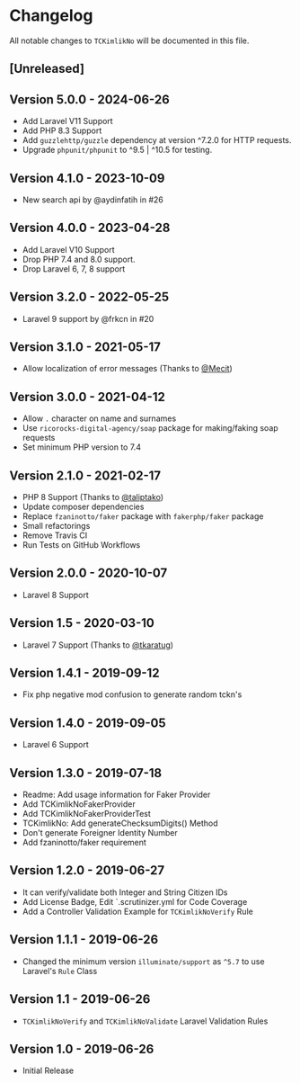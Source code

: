 # Changelog

All notable changes to `TCKimlikNo` will be documented in this file.

## [Unreleased]

## Version 5.0.0 - 2024-06-26
- Add Laravel V11 Support
- Add PHP 8.3 Support
- Add `guzzlehttp/guzzle` dependency at version ^7.2.0 for HTTP requests.
- Upgrade `phpunit/phpunit` to ^9.5 | ^10.5 for testing.

## Version 4.1.0 - 2023-10-09
- New search api by @aydinfatih in #26

## Version 4.0.0 - 2023-04-28
- Add Laravel V10 Support
- Drop PHP 7.4 and 8.0 support.
- Drop Laravel 6, 7, 8 support

## Version 3.2.0 - 2022-05-25
- Laravel 9 support by @frkcn in #20

## Version 3.1.0 - 2021-05-17
- Allow localization of error messages (Thanks to [@Mecit](https://github.com/Mecit))

## Version 3.0.0 - 2021-04-12
- Allow `.` character on name and surnames
- Use `ricorocks-digital-agency/soap` package for making/faking soap requests
- Set minimum PHP version to 7.4

## Version 2.1.0 - 2021-02-17

- PHP 8 Support (Thanks to [@taliptako](https://github.com/taliptako))
- Update composer dependencies
- Replace `fzaninotto/faker` package with `fakerphp/faker` package
- Small refactorings
- Remove Travis CI
- Run Tests on GitHub Workflows

## Version 2.0.0 - 2020-10-07

- Laravel 8 Support

## Version 1.5 - 2020-03-10

- Laravel 7 Support (Thanks to [@tkaratug](https://github.com/tkaratug))

## Version 1.4.1 - 2019-09-12

- Fix php negative mod confusion to generate random tckn's

## Version 1.4.0 - 2019-09-05

- Laravel 6 Support

## Version 1.3.0 - 2019-07-18

- Readme: Add usage information for Faker Provider
- Add TCKimlikNoFakerProvider
- Add TCKimlikNoFakerProviderTest
- TCKimlikNo: Add generateChecksumDigits() Method
- Don't generate Foreigner Identity Number
- Add fzaninotto/faker requirement

## Version 1.2.0 - 2019-06-27

- It can verify/validate both Integer and String Citizen IDs
- Add License Badge, Edit `.scrutinizer.yml for Code Coverage
- Add a Controller Validation Example for `TCKimlikNoVerify` Rule

## Version 1.1.1 - 2019-06-26

- Changed the minimum version `illuminate/support` as `^5.7` to use Laravel's `Rule` Class

## Version 1.1 - 2019-06-26

- `TCKimlikNoVerify` and `TCKimlikNoValidate` Laravel Validation Rules

## Version 1.0 - 2019-06-26

- Initial Release
